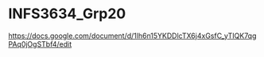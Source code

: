 # INFS3634_Grp20

https://docs.google.com/document/d/1lh6n15YKDDlcTX6j4xGsfC_yTIQK7qgPAq0jOgSTbf4/edit
